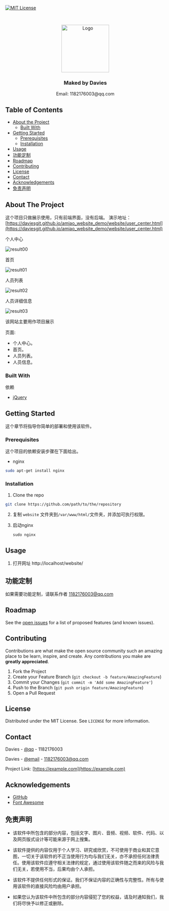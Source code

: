 [![MIT License][license-shield]][license-url]



<br />
<p align="center">
  <a href="https://github.com/DaviesGit">
    <img src="readme_images/Ideal_Logo_Davies.ico" alt="Logo" width="150">
  </a>

  <h3 align="center">Maked by Davies</h3>

  <p align="center">
    Email: 1182176003@qq.com
<!--     <br />
    <a href="https://github.com/DaviesGit"><strong>Explore the docs »</strong></a>
    <br />
    <br />
    <a href="javascript:void(0)">View Demo</a>
    ·
    <a href="javascript:void(0)">Report Bug</a>
    ·
    <a href="javascript:void(0)">Request Feature</a> -->
  </p>
</p>



<!-- TABLE OF CONTENTS -->
## Table of Contents

* [About the Project](#about-the-project)
  * [Built With](#built-with)
* [Getting Started](#getting-started)
  * [Prerequisites](#prerequisites)
  * [Installation](#installation)
* [Usage](#usage)
* [功能定制](#功能定制)
* [Roadmap](#roadmap)
* [Contributing](#contributing)
* [License](#license)
* [Contact](#contact)
* [Acknowledgements](#acknowledgements)
* [免责声明](#免责声明)


<!-- ABOUT THE PROJECT -->
## About The Project

这个项目只做展示使用，只有前端界面，没有后端。
演示地址：[https://daviesgit.github.io/amiao_website_demo/website/user_center.html](https://daviesgit.github.io/amiao_website_demo/website/user_center.html)

个人中心

![result00](readme_images/result00.png)

首页

![result01](readme_images/result01.png)

人员列表

![result02](readme_images/result02.png)

人员详细信息

![result03](readme_images/result03.png)



该网站主要用作项目展示

页面:
* 个人中心。
* 首页。
* 人员列表。
* 人员信息。

### Built With
依赖
* [jQuery](https://jquery.com/)



<!-- GETTING STARTED -->
## Getting Started

这个章节将指导你简单的部署和使用该软件。

### Prerequisites

这个项目的依赖安装步骤在下面给出。
* nginx
```sh
sudo apt-get install nginx
```

### Installation

1. Clone the repo
```sh
git clone https://github.com/path/to/the/repository
```

2. 复制 `website` 文件夹到`/var/www/html/`文件夹，并添加可执行权限。

3. 启动nginx

   ```
   sudo nginx
   ```



<!-- USAGE EXAMPLES -->
## Usage

1. 打开网址 http://localhost/website/

## 功能定制

如果需要功能定制，请联系作者 [1182176003@qq.com](1182176003@qq.com)




<!-- ROADMAP -->
## Roadmap

See the [open issues](https://example.com) for a list of proposed features (and known issues).



<!-- CONTRIBUTING -->
## Contributing

Contributions are what make the open source community such an amazing place to be learn, inspire, and create. Any contributions you make are **greatly appreciated**.

1. Fork the Project
2. Create your Feature Branch (`git checkout -b feature/AmazingFeature`)
3. Commit your Changes (`git commit -m 'Add some AmazingFeature'`)
4. Push to the Branch (`git push origin feature/AmazingFeature`)
5. Open a Pull Request



<!-- LICENSE -->
## License

Distributed under the MIT License. See `LICENSE` for more information.



<!-- CONTACT -->
## Contact

Davies - [@qq](1182176003) - 1182176003

Davies - [@email](1182176003@qq.com) - 1182176003@qq.com

Project Link: [https://example.com](https://example.com)



<!-- ACKNOWLEDGEMENTS -->
## Acknowledgements
* [GitHub](https://github.com/)
* [Font Awesome](https://fontawesome.com)



## 免责声明
* 该软件中所包含的部分内容，包括文字、图片、音频、视频、软件、代码、以及网页版式设计等可能来源于网上搜集。

* 该软件提供的内容仅用于个人学习、研究或欣赏，不可使用于商业和其它意图，一切关于该软件的不正当使用行为均与我们无关，亦不承担任何法律责任。使用该软件应遵守相关法律的规定，通过使用该软件随之而来的风险与我们无关，若使用不当，后果均由个人承担。

* 该软件不提供任何形式的保证。我们不保证内容的正确性与完整性。所有与使用该软件的直接风险均由用户承担。

* 如果您认为该软件中所包含的部分内容侵犯了您的权益，请及时通知我们，我们将尽快予以修正或删除。


<!-- MARKDOWN LINKS & IMAGES -->
<!-- https://www.markdownguide.org/basic-syntax/#reference-style-links -->

[license-shield]: readme_images/MIT_license.svg
[license-url]: https://opensource.org/licenses/MIT

[product-screenshot]: readme_images/screenshot.png
